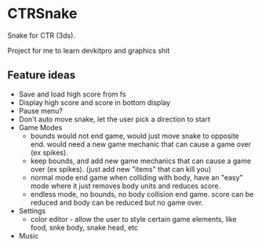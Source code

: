 # CTRSnake
Snake for CTR (3ds).

Project for me to learn devkitpro and graphics shit

## Feature ideas
- Save and load high score from fs
- Display high score and score in bottom display
- Pause menu?
- Don't auto move snake, let the user pick a direction to start
- Game Modes
  - bounds would not end game, would just move snake to opposite end. would need a new game mechanic that can cause a game over (ex spikes).
  - keep bounds, and add new game mechanics that can cause a game over (ex spikes). (just add new "items" that can kill you)
  - normal mode end game when colliding with body, have an "easy" mode where it just removes body units and reduces score.
  - endless mode, no bounds, no body collision end game. score can be reduced and body can be reduced but no game over. 
- Settings
  - color editor - allow the user to style certain game elements, like food, snke body, snake head, etc
- Music